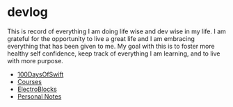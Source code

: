 # devlog

This is record of everything I am doing life wise and dev wise in my life.  I am grateful for the opportunity to live a great life and I am embracing everything that has been given to me.  My goal with this is to foster more healthy self confidence, keep track of everything I am learning, and to live with more purpose.

- [100DaysOfSwift](100DaysOfSwift/index.md)
- [Courses](courses/index.d)
- [ElectroBlocks](electroblocks/index.md)
- [Personal Notes](personal_notes/index.md)
